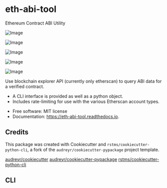 # eth-abi-tool

Ethereum Contract ABI Utility

![Image](https://img.shields.io/github/license/rstms/eth-abi-tool)

![Image](https://img.shields.io/pypi/v/eth-abi-tool.svg)

![Image](https://circleci.com/gh/rstms/eth-abi-tool/tree/master.svg?style=shield)

![Image](https://readthedocs.org/projects/eth-abi-tool/badge/?version=latest)

![Image](https://pyup.io/repos/github/rstms/eth-abi-tool/shield.svg)


Use blockchain explorer API (currently only etherscan) to query ABI data for a verified contract.

- A CLI interface is provided as well as a python object.
- Includes rate-limiting for use with the various Etherscan account types.


* Free software: MIT license
* Documentation: https://eth-abi-tool.readthedocs.io.


## Credits

This package was created with Cookiecutter and `rstms/cookiecutter-python-cli`, a fork of the `audreyr/cookiecutter-pypackage` project template.

[audreyr/cookiecutter](https://github.com/audreyr/cookiecutter)
[audreyr/cookiecutter-pypackage](https://github.com/audreyr/cookiecutter-pypackage)
[rstms/cookiecutter-python-cli](https://github.com/rstms/cookiecutter-python-cli)

## CLI

